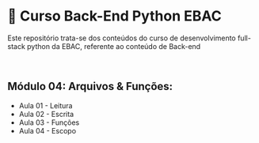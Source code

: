 # 📝 Curso Back-End Python EBAC
Este repositório trata-se dos conteúdos do curso de desenvolvimento full-stack python da EBAC, referente ao conteúdo de Back-end

<br>

## Módulo 04: Arquivos & Funções:
- Aula 01 - Leitura
- Aula 02 - Escrita
- Aula 03 - Funções
- Aula 04 - Escopo